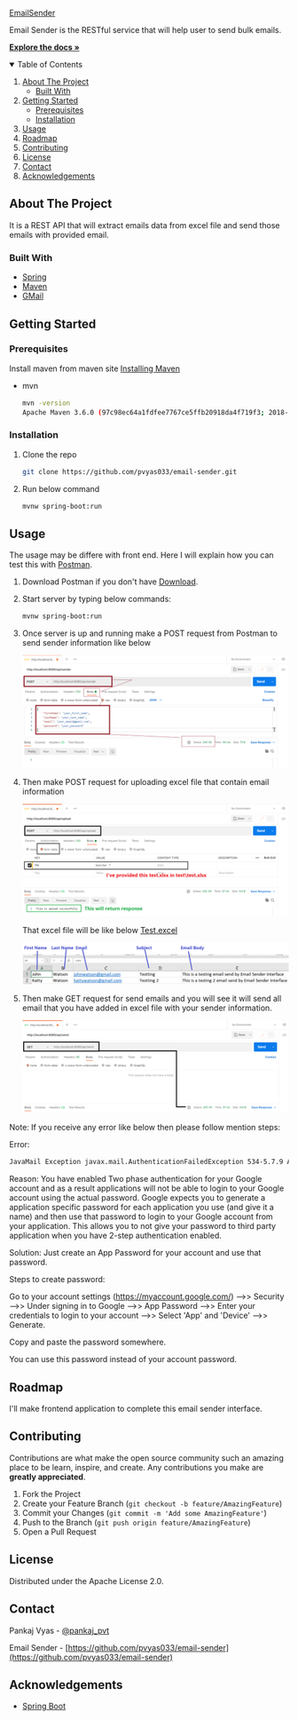 <!--
*** Thanks for checking out the Email Sender. If you have a suggestion
*** that would make this better, please fork the repo and create a pull request
*** or simply open an issue with the tag "enhancement".
*** Thanks again! Now go create something AMAZING! :D
-->


<p>
  <a href="https://github.com/pvyas033/email-sender">
    <h3="center">EmailSender</h3>
  </a>

  <p>
    Email Sender is the RESTful service that will help user to send bulk emails.
  </p>	
    <p>
    <a href="https://github.com/pvyas033/email-sender"><strong>Explore the docs »</strong></a>
</p>


<!-- TABLE OF CONTENTS -->
<details open="open">
  <summary>Table of Contents</summary>
  <ol>
    <li>
      <a href="#about-the-project">About The Project</a>
      <ul>
        <li><a href="#built-with">Built With</a></li>
      </ul>
    </li>
    <li>
      <a href="#getting-started">Getting Started</a>
      <ul>
        <li><a href="#prerequisites">Prerequisites</a></li>
        <li><a href="#installation">Installation</a></li>
      </ul>
    </li>
    <li><a href="#usage">Usage</a></li>
    <li><a href="#roadmap">Roadmap</a></li>
    <li><a href="#contributing">Contributing</a></li>
    <li><a href="#license">License</a></li>
    <li><a href="#contact">Contact</a></li>
    <li><a href="#acknowledgements">Acknowledgements</a></li>
  </ol>
</details>



<!-- ABOUT THE PROJECT -->
## About The Project

It is a REST API that will extract emails data from excel file and send those emails with provided email.


### Built With

* [Spring](https://spring.io/)
* [Maven](https://maven.apache.org/)
* [GMail](https://developers.google.com/gmail/api)

<!-- GETTING STARTED -->
## Getting Started

### Prerequisites

Install maven from maven site [Installing Maven](https://maven.apache.org/install.html)
* mvn
  ```sh
  mvn -version
  Apache Maven 3.6.0 (97c98ec64a1fdfee7767ce5ffb20918da4f719f3; 2018-10-25T00:11:47+05:30)
  ```

### Installation

1. Clone the repo
   ```sh
   git clone https://github.com/pvyas033/email-sender.git
   ```
2. Run below command
   ```sh
   mvnw spring-boot:run
   ```


<!-- USAGE EXAMPLES -->
## Usage

The usage may be differe with front end. Here I will explain how you can test this with [Postman](https://www.postman.com/downloads/).

1. Download Postman if you don't have [Download](https://www.postman.com/downloads/).
2. Start server by typing below commands:
   ```sh
   mvnw spring-boot:run
   ```
2. Once server is up and running make a POST request from Postman to send sender information like below
   
   ![Screenshot](/screenshot/Request_To_Add_Sender.PNG)

3. Then make POST request for uploading excel file that contain email information

   ![Screenshot](/screenshot/Request_To_Upload_Excel_File.PNG)
   
   
   That excel file will be like below [Test.excel](https://github.com/pvyas033/email-sender/blob/master/test/test.xlsx)
   
   ![Screenshot](/screenshot/Test_Excel_File.PNG)
   
5. Then make GET request for send emails and you will see it will send all email that you have added in excel file with your sender information.
   
   ![Screenshot](/screenshot/Request_To_Send_Emails.PNG)

  Note: If you receive any error like below then please follow mention steps:
  
  Error: 
   ```sh
   JavaMail Exception javax.mail.AuthenticationFailedException 534-5.7.9 Application-specific password required
   ```
   
   Reason:
   You have enabled Two phase authentication for your Google account and as a result applications will not be able to login to your Google account using the actual password. Google expects you to generate a application specific password for each application you use (and give it a name) and then use that password to login to your Google account from your application. This allows you to not give your password to third party application when you have 2-step authentication enabled.
   
   Solution: 
   Just create an App Password for your account and use that password.

   Steps to create password:

   Go to your account settings (https://myaccount.google.com/) -->> Security -->> Under signing in to Google -->> App Password -->> Enter your credentials to login to your account -->> Select 'App' and 'Device' -->> Generate.

   Copy and paste the password somewhere.

   You can use this password instead of your account password.

<!-- ROADMAP -->
## Roadmap

I'll make frontend application to complete this email sender interface.

<!-- CONTRIBUTING -->
## Contributing

Contributions are what make the open source community such an amazing place to be learn, inspire, and create. Any contributions you make are **greatly appreciated**.

1. Fork the Project
2. Create your Feature Branch (`git checkout -b feature/AmazingFeature`)
3. Commit your Changes (`git commit -m 'Add some AmazingFeature'`)
4. Push to the Branch (`git push origin feature/AmazingFeature`)
5. Open a Pull Request



<!-- LICENSE -->
## License

Distributed under the Apache License 2.0.



<!-- CONTACT -->
## Contact

Pankaj Vyas - [@pankaj_pvt](https://twitter.com/pankaj_pvt) 

Email Sender - [https://github.com/pvyas033/email-sender](https://github.com/pvyas033/email-sender)



<!-- ACKNOWLEDGEMENTS -->
## Acknowledgements
* [Spring Boot](https://spring.io/projects/spring-boot)



